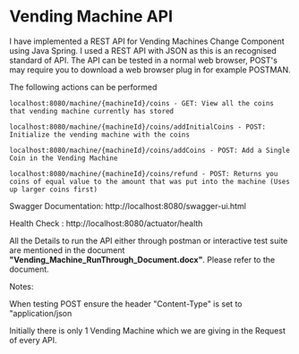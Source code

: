# Vending Machine API

I have implemented a REST API for Vending Machines Change Component using Java Spring. I used a REST API with JSON as this is an recognised standard of API. The API can be tested in a normal web browser,
POST's may require you to download a web browser plug in for example POSTMAN. 



The following actions can be performed


```
localhost:8080/machine/{machineId}/coins - GET: View all the coins that vending machine currently has stored
```
```
localhost:8080/machine/{machineId}/coins/addInitialCoins - POST: Initialize the vending machine with the coins
```
```
localhost:8080/machine/{machineId}/coins/addCoins - POST: Add a Single Coin in the Vending Machine
```

```
localhost:8080/machine/{machineId}/coins/refund - POST: Returns you coins of equal value to the amount that was put into the machine (Uses up larger coins first)
```

Swagger Documentation: http://localhost:8080/swagger-ui.html

Health Check : http://localhost:8080/actuator/health

All the Details to run the API either through postman or interactive test suite  are mentioned in the document **"Vending_Machine_RunThrough_Document.docx"**.
Please refer to the document.

Notes:

When testing POST ensure the header "Content-Type" is set to "application/json

Initially there is only 1 Vending Machine which we are giving in the Request of every API.